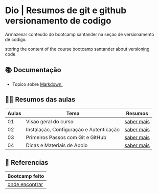 # Dio  | Resumos de git e github versionamento de codigo

Armazenar conteudo do bootcamp santander na seçao de versionamento de codigo. 

storing the content of the course bootcamp santander about versioning code.
## 📚 Documentação
- Topico sobre [Markdown.](https://docs.github.com/pt/get-started/writing-on-github/getting-started-with-writing-and-formatting-on-github/about-writing-and-formatting-on-github)
## 👩‍💻 Resumos das aulas
|Aulas|Tema|Resumos|
|-------|---------|-------|
|01|Visao geral do curso|[saber mais](https://github.com/elidianaandrade/dio-curso-git-github/blob/edeb61b4bb92e34f9cfe7995f7131df22e522a2d/materiais-de-apoio/01-visao-geral-do-curso-e-ferramentas.md)|
|02|Instalação, Configuração e Autenticação|[saber mais](https://github.com/elidianaandrade/dio-curso-git-github/blob/edeb61b4bb92e34f9cfe7995f7131df22e522a2d/materiais-de-apoio/02-instalacao-configuracao-e-autenticacao.md)|
|03|Primeiros Passos com Git e GitHub|[saber mais](https://github.com/elidianaandrade/dio-curso-git-github/blob/edeb61b4bb92e34f9cfe7995f7131df22e522a2d/materiais-de-apoio/03-primeiros-passos-com-git-e-github.md)|
|04|Dicas e Materiais de Apoio|[saber mais](https://github.com/elidianaandrade/dio-curso-git-github/blob/edeb61b4bb92e34f9cfe7995f7131df22e522a2d/materiais-de-apoio/04-dicas-e-materiais-de-apoio.md)|



## 🔎 Referencias
|Bootcamp feito|
|--------------|
|[onde encontrar](https://github.com/elidianaandrade/dio-curso-git-github/tree/main/materiais-de-apoio)|
